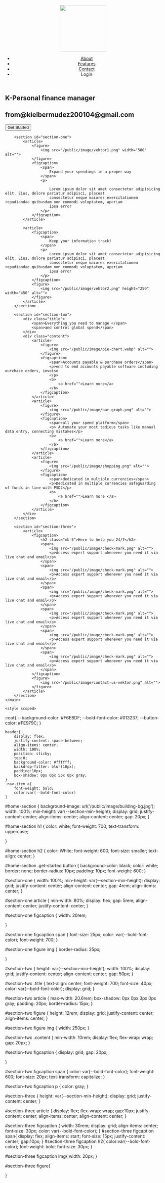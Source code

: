  <header>
        <div class="content1">
         <img src="/public/image/logo.png" width="150px" alt="">
        </div>
        <div class="content2">
        <ul class="navbar nav">
            <li class="nav-item">
                <a href="#section-one" class="nav-link">About</a>
            </li>
            <li class="nav-item">
                <a href="#section-two" class="nav-link">Features</a>
            </li>
            <li class="nav-item">
                <a href="#section-three" class="nav-link">Contact</a>
            </li>
            <li class="nav-item">
                <router-link :to="{name: 'login'}" class="nav-link">Login</router-link>
            </li>
        </ul>
        </div>
     </header>

<main>
        <section id="home-section">
            <h1>K-Personal finance manager</h1>
            <h2>from@kielbermudez200104@gmail.com</h2>
            <div class="get-started text-center">
                <button>Get Started</button>
            </div>
        </section>

        <section id="section-one">
            <article>
                <figure>
                    <img src="/public/image/vektor1.png" width="500" alt="">
                </figure>
                <figcaption>
                    <span>
                        Expand your spendings in a proper way
                    </span>
                    <p>

                        Lorem ipsum dolor sit amet consectetur adipisicing elit. Eius, dolore pariatur adipisci, placeat
                        consectetur neque maiores exercitationem repudiandae quibusdam non commodi voluptatem, aperiam
                        ipsa error
                    </p>
                </figcaption>
            </article>

            <article>
                <figcaption>
                    <span>
                        Keep your information track!
                    </span>
                    <p>
                        Lorem ipsum dolor sit amet consectetur adipisicing elit. Eius, dolore pariatur adipisci, placeat
                        consectetur neque maiores exercitationem repudiandae quibusdam non commodi voluptatem, aperiam
                        ipsa error
                    </p>
                </figcaption>
                <figure>
                    <img src="/public/image/vektor2.png" height="250" width="450" alt="">
                </figure>
            </article>
        </section>

        <section id="section-two">
            <div class="title">
                <span>Everything you need to manage </span>
                <span>and control global spend</span>
            </div>
            <div class="content">
                <article>
                    <figure>
                        <img src="/public/image/pie-chart.webp" alt="">
                    </figure>
                    <figcaption>
                        <span>Accounts payable & purchase orders</span>
                        <p>end to end accounts payable software including ourchase orders, invoise
                        </p>
                        <b>
                            <a href="">Learn more</a>
                        </b>
                    </figcaption>
                </article>
                <article>
                    <figure>
                        <img src="/public/image/bar-graph.png" alt="">
                    </figure>
                    <figcaption>
                        <span>all your spend platform</span>
                        <p> Automate your most tedious tasks like manual data entry, connecting mistakes</p>
                        <b>
                            <a href="">Learn more</a>
                        </b>
                    </figcaption>
                </article>
                <article>
                    <figure>
                        <img src="/public/image/shopping.png" alt="">
                    </figure>
                    <figcaption>
                        <span>dedicated in multiple currencies</span>
                        <p>Dedicated in multiple currencies safeguarding of funds in line with PSD2</p>
                        <b>
                            <a href="">Learn more </a>
                        </b>
                    </figcaption>
                </article>
            </div>
        </section>

        <section id="section-three">
            <article>
                <figcaption>
                    <h2 class="mb-5">Here to help you 24/7</h2>
                    <span>
                        <img src="/public/image/check-mark.png" alt="">
                        <p>Access expert support whenever you need it via live chat and email</p>
                    </span>
                    <span>
                        <img src="/public/image/check-mark.png" alt="">
                        <p>Access expert support whenever you need it via live chat and email</p>
                    </span>
                    <span>
                        <img src="/public/image/check-mark.png" alt="">
                        <p>Access expert support whenever you need it via live chat and email</p>
                    </span>
                    <span>
                        <img src="/public/image/check-mark.png" alt="">
                        <p>Access expert support whenever you need it via live chat and email</p>
                    </span>
                    <span>
                        <img src="/public/image/check-mark.png" alt="">
                        <p>Access expert support whenever you need it via live chat and email</p>
                    </span>
                    <span>
                        <img src="/public/image/check-mark.png" alt="">
                        <p>Access expert support whenever you need it via live chat and email</p>
                    </span>
                </figcaption>
                <figure>
                    <img src="/public/image/contact-us-vektor.png" alt="">
                </figure>
            </article>
        </section>
    </main>

    <style scoped>
:root{
    --background-color: #F6E8DF;
    --bold-font-color: #013237;
    --button-color: #FE979C;
}

    header{
        display: flex;
        justify-content: space-between;
        align-items: center;
        width: 100%;
        position: sticky;
        top:0;
        background-color: #ffffff;
        backdrop-filter: blur(10px);
        padding:10px;
        box-shadow: 0px 0px 5px 0px gray;
    }
    .nav-item a{
        font-weight: bold;
        color:var(--bold-font-color)
    }

#home-section {
    background-image: url('/public/image/building-bg.jpg');
    width: 100%;
    min-height: var(--section-min-height);
    display: grid;
    justify-content: center;
    align-items: center;
    align-content: center;
    gap: 20px;
}

#home-section h1 {
    color: white;
    font-weight: 700;
    text-transform: uppercase;

}

#home-section h2 {
    color: White;
    font-weight: 600;
    font-size: smaller;
    text-align: center;
}

#home-section .get-started button {
    background-color: black;
    color: white;
    border: none;
    border-radius: 10px;
    padding: 10px;
    font-weight: 600;
}

#section-one {
    width: 100%;
    min-height: var(--section-min-height);
    display: grid;
    justify-content: center;
    align-content: center;
    gap: 4rem;
    align-items: center;
}

#section-one article {
    min-width: 80%;
    display: flex;
    gap: 5rem;
    align-content: center;
    justify-content: center;
}

#section-one figcaption {
    width: 20rem;

}

#section-one figcaption span {
    font-size: 25px;
    color: var(--bold-font-color);
    font-weight: 700;
}

#section-one figure img {
    border-radius: 25px;

}

#section-two {
    height: var(--section-min-height);
    width: 100%;
    display: grid;
    justify-content: center;
    align-content: center;
    gap: 50px;
}

#section-two .title {
    text-align: center;
    font-weight: 700;
    font-size: 40px;
    color: var(--bold-font-color);
    display: grid;
}

#section-two article {
    max-width: 20.6rem;
    box-shadow: 0px 0px 3px 0px gray;
    padding: 20px;
    border-radius: 15px;
}

#section-two figure {
    height: 12rem;
    display: grid;
    justify-content: center;
    align-items: center;
}

#section-two figure img {
    width: 250px;
}

#section-two .content {
    min-width: 10rem;
    display: flex;
    flex-wrap: wrap;
    gap: 20px;
}

#section-two figcaption {
    display: grid;
    gap: 20px;

}

#section-two figcaption span {
    color: var(--bold-font-color);
    font-weight: 600;
    font-size: 20px;
    text-transform: capitalize;
}

#section-two figcaption p {
    color: gray;
}

#section-three {
    height: var(--section-min-height);
    display: grid;
    justify-content: center;
}

#section-three article {
    display: flex;
    flex-wrap: wrap;
    gap:10px;
    justify-content: center;
    align-items: center;
    align-content: center;
}

#section-three figcaption {
    width: 30rem;
    display: grid;
    align-items: center;
    font-size: 30px;
    color: var(--bold-font-color);
}
#section-three figcaption span{
    display: flex;
    align-items: start;
    font-size: 15px;
    justify-content: center;
    gap:10px;
}
#section-three figcaption h2{
color:var(--bold-font-color);
font-weight: bold;
font-size: 30px;
}

#section-three figcaption img{
    width: 20px;
}

#section-three figure{
  
   
}
</style>
